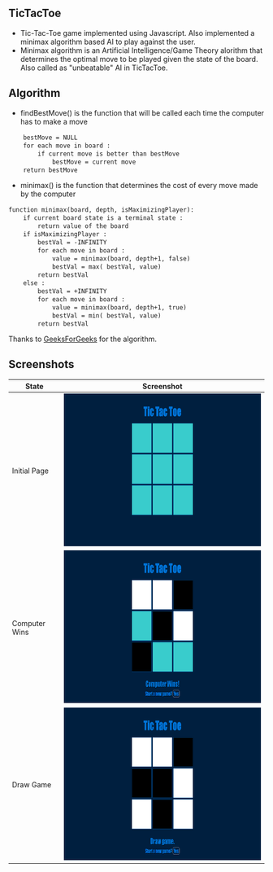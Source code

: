 TicTacToe
----
- Tic-Tac-Toe game implemented using Javascript. Also implemented a minimax algorithm based AI to play against the user. 
- Minimax algorithm is an Artificial Intelligence/Game Theory alorithm that determines the optimal move to be played given the state of the board. Also called as "unbeatable" AI in TicTacToe.

Algorithm
----
- findBestMove() is the function that will be called each time the computer has to make a move
````function findBestMove(board):
    bestMove = NULL
    for each move in board :
        if current move is better than bestMove
            bestMove = current move
    return bestMove
````
- minimax() is the function that determines the cost of every move made by the computer
````
function minimax(board, depth, isMaximizingPlayer):
    if current board state is a terminal state :
        return value of the board
    if isMaximizingPlayer :
        bestVal = -INFINITY 
        for each move in board :
            value = minimax(board, depth+1, false)
            bestVal = max( bestVal, value) 
        return bestVal
    else :
        bestVal = +INFINITY 
        for each move in board :
            value = minimax(board, depth+1, true)
            bestVal = min( bestVal, value) 
        return bestVal
````

Thanks to [GeeksForGeeks](https://www.geeksforgeeks.org/minimax-algorithm-in-game-theory-set-3-tic-tac-toe-ai-finding-optimal-move/) for the algorithm.

Screenshots
---
|State|Screenshot|
|---|---|
|Initial Page|<img src="img/Initial.png" height="300px" alt="Initial">|
|Computer Wins|<img src="img/ComputerWins.png" height="300px" alt="Computer Wins">|
|Draw Game|<img src="img/TieGame.png" height="300px" alt="Tie Game">|
